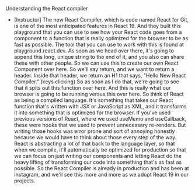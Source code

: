 Understanding the React compiler
- [Instructor] The new React Compiler, which is code named React for Git, is one of the most anticipated features in React 19. And they built this playground that you can use to see how your React code goes from a component to a function that is really optimized for the browser to be as fast as possible. The tool that you can use to work with this is found at playground.react.dev. As soon as we head over there, it's going to append this long, unique string to the end of it, and you also can share these with other people. So we can use this to create our own React Component over here. So we'll say return, and we want to return a header. Inside that header, we return an H1 that says, "Hello New React Compiler." (keys clicking) So as soon as I do that, we're going to see that it spits out this function over here. And this is really what our browser is going to be running versus this over here. So think of React as being a compiled language. It's something that takes our React function that's written with JSX or JavaScript as XML, and it transforms it into something that is optimized for the browser. If you've used previous versions of React, where we used useMemo and useCallback, these were hooks that we used to prevent unnecessary re-renders. But writing those hooks was error prone and sort of annoying honestly because we would have to think about those every step of the way. React is abstracting a lot of that back to the language layer, so that when we compile, it'll automatically be optimized for production so that we can focus on just writing our components and letting React do the heavy lifting of transforming our code into something that's as fast as possible. So the React Compiler is already in production and has been at Instagram, and we'll see this more and more as we adopt React 19 in our projects.